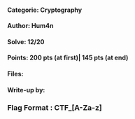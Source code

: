 #### Categorie: Cryptography
#### **Author**: Hum4n
#### Solve: 12/20 
#### Points: 200 pts (at first)|  145 pts (at end)
#### Files: 
#### Write-up by: 
### Flag Format : CTF_**[A-Za-z]**  